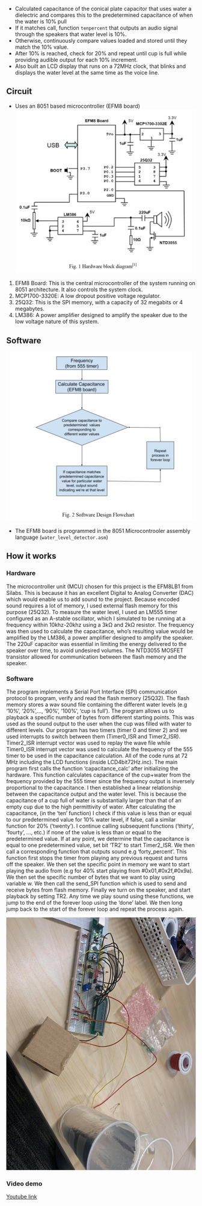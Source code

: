- Calculated capacitance of the conical plate capacitor that uses water a dielectric and compares this  to the predetermined capacitance of  when the water is 10% pull
- If it matches call, function `tenpercent` that outputs an audio signal through the speakers that water level is 10%.
- Otherwise, continuously compare values loaded and stored until they match the 10% value.
- After 10% is reached, check for 20% and repeat until cup is full while providing audible output for each 10% increment.
- Also built an LCD display that runs on a 72MHz clock, that blinks and displays the  water level at the same time as the voice line.

## Circuit 
- Uses an 8051 based microcontroller (EFM8 board)
![Circuit](pics/hardware_block_diagram.jpg)
1. EFM8 Board: This is the central microcontroller of the system running on 8051 architecture. It also controls the system clock.
2. MCP1700-3320E: A low dropout positive voltage regulator.
3. 25Q32: This is the SPI memory, with a capacity of 32 megabits or 4 megabytes.
4. LM386: A power amplifier designed to amplify the speaker due to the low voltage nature of this system.

## Software 
![Software](pics/software.jpg)
-  The EFM8 board is programmed in the 8051 Microcontrooler assembly language (`water_level_detector.asm`)

## How it works 
### Hardware
The microcontroller unit (MCU) chosen for this project is the EFM8LB1 from Silabs. This is because it has an excellent Digital to Analog Converter (DAC) which would enable us to add sound to the project. Because encoded sound requires a lot of memory, I used external flash memory for this purpose (25Q32). To measure the water level, I used an LM555 timer configured as an A-stable oscillator, which I simulated to be running at a frequency within 10khz-20khz using a 3kΩ and 2kΩ resistor. The frequency was then used to calculate the capacitance, who’s resulting value would be amplified by the LM386, a power amplifier designed to amplify the speaker. The 220uF capacitor was essential in limiting the energy delivered to the speaker over time, to avoid undesired volumes. The NTD3055 MOSFET transistor allowed for communication between the flash memory and the speaker. 

### Software
The program implements a Serial Port Interface (SPI) communication protocol to program, verify and read the flash memory (25Q32). The flash memory stores a wav sound file containing the different water levels (e.g ‘10%’, ‘20%’,..., ‘90%’, ‘100%’, ‘cup is full’). The program allows us to playback a specific number of bytes from different starting points. This was used as the sound output to the user when the cup was filled with water to different levels. Our program has two timers (timer 0 and timer 2) and we used interrupts to switch between them (Timer0_ISR and Timer2_ISR). Timer2_ISR interrupt vector was used to replay the wave file while Timer0_ISR interrupt vector was used to calculate the frequency of the 555 timer to be used in the capacitance calculation. All of the code runs at 72 MHz including the LCD functions (inside LCD4bit72Hz.inc). The main program first calls the function ‘capacitance_calc’ after initializing the hardware. This function calculates capacitance of the cup+water from the frequency provided by the 555 timer since the frequency output is inversely proportional to the capacitance. I then established a linear relationship between the capacitance output and the water level. This is because the capacitance of a cup full of water is substantially larger than that of an empty cup due to the high permittivity of water. After calculating the capacitance, (in the ‘ten’ function) I check if this value is less than or equal to our predetermined value for 10% water level, if false, call a similar function for 20% (‘twenty’). I continue calling subsequent functions (‘thirty’, ‘fourty’, …, etc.) if none of the value is less than or equal to the predetermined value. If at any point, we determine that the capacitance is equal to one predetermined value, set bit ‘TR2’ to start Timer2_ISR. We then call a corresponding function that outputs sound e.g ‘forty_percent’. This function first stops the timer from playing any previous request and turns off the speaker. We then set the specific point in memory we want to start playing the audio from (e.g for 40% start playing from #0x01,#0x2f,#0x9a). We then set the specific number of bytes that we want to play using variable w. We then call the send_SPI function which is used to send and receive bytes from flash memory. Finally we turn on the speaker, and start playback by setting TR2. Any time we play sound using these functions, we jump to the end of the forever loop using the ‘done’ label. We then long jump back to the start of the forever loop and repeat the process again.

![Pic](pics/photo.jpg)

### Video demo

[Youtube link](https://www.youtube.com/watch?v=4QwDmZlB6OQ)

